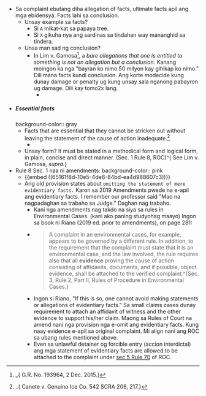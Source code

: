 - Sa complaint ebutang diha allegation of facts, ultimate facts apil ang mga ebidensya. Facts lahi sa conclusion.
	- Unsay example sa facts?
		- Si `A` mikat-kat sa papaya tree.
		- Si `X` gikuha nya ang sardinas sa tindahan way mananghid sa tindera.
	- Unsa man sad ng conclusion?
		- In Lim v. Gamosa[^1], a *bare allegations that one is entitled to something is not an allegation but a conclusion.* Kanang moingon ka nga "bayran ko nimo 50 milyon kay gihikap ko nimo." Dili mana facts kundi conclusion. Ang korte modecide kung dunay damage or penalty ug kung unsay sala nganong pabayron ug damage. Dili kay tomo2x lang.
			- [^1]: _{ G.R. No. 193964, 2 Dec. 2015.}
- ##### Essential facts
  background-color:: gray
	- Facts that are essential that they cannot be stricken out without leaving the statement of the cause of action inadequate.[^2]
		- [^2]: _{ Canete v. Genuino Ice Co. 542 SCRA 206, 217.}
	- Unsay form? It must be stated in a methodical form and logical form, in plain, concise and direct manner. (Sec. 1 Rule 8, ROC)^{ See Lim v. Gamosa, *supra.*}
- Rule 8 Sec. 1 naa ni amendments:
  background-color:: pink
	- {{embed ((65161f8d-10e5-4de6-84bd-ea4d988607c3))}}
	- Ang old provision states about `omitting the statement of mere evidentiary facts.` Karon sa 2019 Amendments pwede na e-apil ang evidentiary facts. I remember our professor said "Mao na nagpadaghan sa trabaho sa Judge." Daghan nag trabaho.
		- Kani nga amendments nag takdo na siya sa rules in Environmental Cases. (kani ako paning studyohag maayo) Ingon sa book ni Riano (2019 ed. prior to amendments), on page 281:
		- > A complaint in an environmental cases, for example, appears to be governed by a different rule. In addition, to the requirement that the complaint must state that it is an environmental case, and the law involved, the rule requires also that all **evidence** proving the cause of action consisting of affidavits, documents, and if possible, object evidence, shall be attached to the verified complaint.^{Sec. 3, Rule 2, Part II, Rules of Procedure in Environmental Cases.}
		- Ingon si Riano, "If this is so, one cannot avoid making statements or allegations of evidentiary facts." Sa small claims cases dunay requirement to attach an affidavit of witness and the other evidence to support his/her claim. Maong sa Rules of Court na amend nani nga provision nga e-omit ang evidentiary facts. Kung naay evidence e-apil sa original complaint. Mi align nani ang ROC sa ubang rules mentioned above.
		- Even sa unlawful detainer og forcible entry (accion interdictal) ang mga statement of evidentiary facts are allowed to be attached to the complaint under [sec 5 Rule 70](((65164d88-1f15-480f-a887-2b3c7294996a))) of ROC.